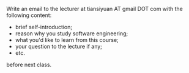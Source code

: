 Write an email to the lecturer at tiansiyuan AT gmail DOT com with the following content:

*	brief self-introduction;
*	reason why you study software engineering;
*	what you'd like to learn from this course;
*	your question to the lecture if any;
*	etc.

before next class.
